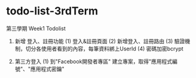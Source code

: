 # todo-list-3rdTerm
第三學期 Week1 Todolist
1. 新增 登入、註冊功能
 (1) 登入&註冊頁面
 (2) 新增登入、註冊路由
 (3) 驗證機制，切分各使用者看到的內容，每筆資料綁上UserId
 (4) 密碼加密bcrypt
 
2. 第三方登入
 (1) 到"Facebook開發者專區" 建立專案，取得"應用程式編號"、"應用程式密鑰"
 

